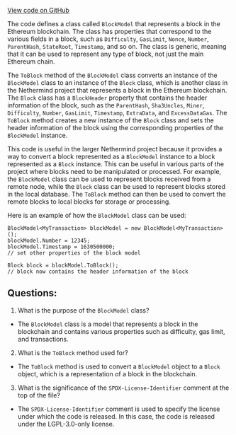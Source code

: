 [View code on GitHub](https://github.com/NethermindEth/nethermind/src/Nethermind/Nethermind.Facade/Proxy/Models/BlockModel.cs)

The code defines a class called `BlockModel` that represents a block in the Ethereum blockchain. The class has properties that correspond to the various fields in a block, such as `Difficulty`, `GasLimit`, `Nonce`, `Number`, `ParentHash`, `StateRoot`, `Timestamp`, and so on. The class is generic, meaning that it can be used to represent any type of block, not just the main Ethereum chain.

The `ToBlock` method of the `BlockModel` class converts an instance of the `BlockModel` class to an instance of the `Block` class, which is another class in the Nethermind project that represents a block in the Ethereum blockchain. The `Block` class has a `BlockHeader` property that contains the header information of the block, such as the `ParentHash`, `Sha3Uncles`, `Miner`, `Difficulty`, `Number`, `GasLimit`, `Timestamp`, `ExtraData`, and `ExcessDataGas`. The `ToBlock` method creates a new instance of the `Block` class and sets the header information of the block using the corresponding properties of the `BlockModel` instance.

This code is useful in the larger Nethermind project because it provides a way to convert a block represented as a `BlockModel` instance to a block represented as a `Block` instance. This can be useful in various parts of the project where blocks need to be manipulated or processed. For example, the `BlockModel` class can be used to represent blocks received from a remote node, while the `Block` class can be used to represent blocks stored in the local database. The `ToBlock` method can then be used to convert the remote blocks to local blocks for storage or processing. 

Here is an example of how the `BlockModel` class can be used:

```
BlockModel<MyTransaction> blockModel = new BlockModel<MyTransaction>();
blockModel.Number = 12345;
blockModel.Timestamp = 1630500000;
// set other properties of the block model

Block block = blockModel.ToBlock();
// block now contains the header information of the block
```
## Questions: 
 1. What is the purpose of the `BlockModel` class?
- The `BlockModel` class is a model that represents a block in the blockchain and contains various properties such as difficulty, gas limit, and transactions.

2. What is the `ToBlock` method used for?
- The `ToBlock` method is used to convert a `BlockModel` object to a `Block` object, which is a representation of a block in the blockchain.

3. What is the significance of the `SPDX-License-Identifier` comment at the top of the file?
- The `SPDX-License-Identifier` comment is used to specify the license under which the code is released. In this case, the code is released under the LGPL-3.0-only license.